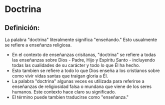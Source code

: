 # Doctrina

## Definición: 

La palabra "doctrina" literalmente significa "enseñando." Esto usualmente se refiere a enseñanza religiosa.

* En el contexto de enseñanzas crisitanas, "doctrina" se refiere a todas las enseñanzas sobre Dios - Padre, Hijo y Espíritu Santo - incluyendo todas las cualidades de su carácter y todo lo que Él ha hecho.
* Esto tambien se refiere a todo lo que Dios enseña a los cristianos sobre como vivir vidas santas que traigan gloria a Él.
* La palabra "doctrina" algunas veces es utilizada para referirse a enseñanzas de religiosidad falsa o mundana que viene de los seres humanos. Este contexto hace claro su significado.
* El término puede tambien traducirse como "enseñanza."

